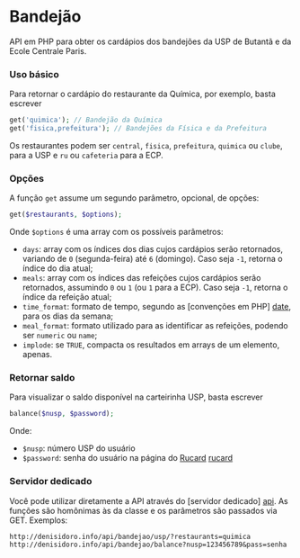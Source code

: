 # Bandejão

API em PHP para obter os cardápios dos bandejões da USP de Butantã e da Ecole Centrale Paris.

### Uso básico

Para retornar o cardápio do restaurante da Química, por exemplo, basta escrever
```php
get('quimica'); // Bandejão da Química
get('fisica,prefeitura'); // Bandejões da Física e da Prefeitura
```

Os restaurantes podem ser `central`, `fisica`, `prefeitura`, `quimica` ou `clube`, para a USP e `ru` ou `cafeteria` para a ECP.


### Opções

A função `get` assume um segundo parâmetro, opcional, de opções:
```php
get($restaurants, $options);
```

Onde `$options` é uma array com os possíveis parâmetros:

* `days`: array com os índices dos dias cujos cardápios serão retornados, variando de `0` (segunda-feira) até `6` (domingo). Caso seja `-1`, retorna o índice do dia atual;
* `meals`: array com os índices das refeições cujos cardápios serão retornados, assumindo `0` ou `1` (ou `1` para a ECP). Caso seja `-1`, retorna o índice da refeição atual;
* `time_format`: formato de tempo, segundo as [convenções em PHP] [date], para os dias da semana;
* `meal_format`: formato utilizado para as identificar as refeições, podendo ser `numeric` ou `name`;
* `implode`: se `TRUE`, compacta os resultados em arrays de um elemento, apenas.


### Retornar saldo

Para visualizar o saldo disponível na carteirinha USP, basta escrever
```php
balance($nusp, $password);
```

Onde:

* `$nusp`: número USP do usuário
* `$password`: senha do usuário na página do [Rucard] [rucard]


### Servidor dedicado
 
Você pode utilizar diretamente a API através do [servidor dedicado] [api]. As funções são homônimas às da classe e os parâmetros são passados via GET. Exemplos:

```
http://denisidoro.info/api/bandejao/usp/?restaurants=quimica
http://denisidoro.info/api/bandejao/balance?nusp=123456789&pass=senha
```

[date]: http://php.net/manual/en/function.date.php
[rucard]: https://uspdigital.usp.br/rucard
[api]: http://denisidoro.info/api/
